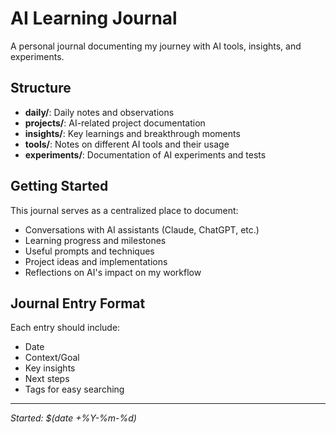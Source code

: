 # AI Learning Journal

A personal journal documenting my journey with AI tools, insights, and experiments.

## Structure

- **daily/**: Daily notes and observations
- **projects/**: AI-related project documentation
- **insights/**: Key learnings and breakthrough moments
- **tools/**: Notes on different AI tools and their usage
- **experiments/**: Documentation of AI experiments and tests

## Getting Started

This journal serves as a centralized place to document:
- Conversations with AI assistants (Claude, ChatGPT, etc.)
- Learning progress and milestones
- Useful prompts and techniques
- Project ideas and implementations
- Reflections on AI's impact on my workflow

## Journal Entry Format

Each entry should include:
- Date
- Context/Goal
- Key insights
- Next steps
- Tags for easy searching

---

*Started: $(date +%Y-%m-%d)*
